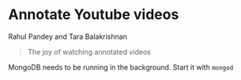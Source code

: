Annotate Youtube videos
=======================

Rahul Pandey and Tara Balakrishnan

> The joy of watching annotated videos

MongoDB needs to be running in the background. Start it with `mongod`